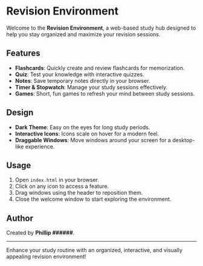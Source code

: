 # Revision Environment

Welcome to the **Revision Environment**, a web-based study hub designed to help you stay organized and maximize your revision sessions.

## Features

- **Flashcards**: Quickly create and review flashcards for memorization.
- **Quiz**: Test your knowledge with interactive quizzes.
- **Notes**: Save temporary notes directly in your browser.
- **Timer & Stopwatch**: Manage your study sessions effectively.
- **Games**: Short, fun games to refresh your mind between study sessions.

## Design

- **Dark Theme**: Easy on the eyes for long study periods.
- **Interactive Icons**: Icons scale on hover for a modern feel.
- **Draggable Windows**: Move windows around your screen for a desktop-like experience.

## Usage

1. Open `index.html` in your browser.
2. Click on any icon to access a feature.
3. Drag windows using the header to reposition them.
4. Close the welcome window to start exploring the environment.

## Author

Created by **Phillip ######**.

---

Enhance your study routine with an organized, interactive, and visually appealing revision environment!
